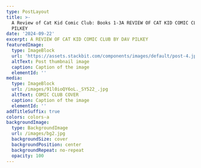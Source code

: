 ```yaml
---
type: PostLayout
title: >-
  A Review of Cat Kid Comic Club: Books 1-3A REVIEW OF CAT KID COMIC CLUB BY DAV
  PILKEY
date: '2024-09-22'
excerpt: A REVIEW OF CAT KID COMIC CLUB BY DAV PILKEY
featuredImage:
  type: ImageBlock
  url: 'https://assets.stackbit.com/components/images/default/post-4.jpeg'
  altText: Post thumbnail image
  caption: Caption of the image
  elementId: ''
media:
  type: ImageBlock
  url: /images/91l0ioQY6oL._SY522_.jpg
  altText: COMIC CLUB COVER
  caption: Caption of the image
  elementId: ''
addTitleSuffix: true
colors: colors-a
backgroundImage:
  type: BackgroundImage
  url: /images/bg2.jpg
  backgroundSize: cover
  backgroundPosition: center
  backgroundRepeat: no-repeat
  opacity: 100
---
```

